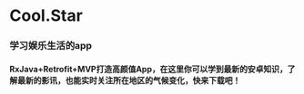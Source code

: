 # Cool.Star
### 学习娱乐生活的app
#### RxJava+Retrofit+MVP打造高颜值App，在这里你可以学到最新的安卓知识，了解最新的影讯，也能实时关注所在地区的气候变化，快来下载吧！

